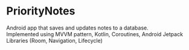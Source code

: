 # PriorityNotes
Android app that saves and updates notes to a database.  
Implemented using MVVM pattern, Kotlin, Coroutines, Android Jetpack Libraries (Room, Navigation, Lifecycle)
